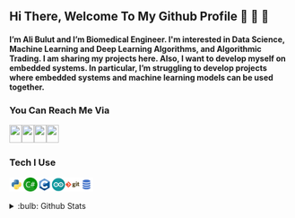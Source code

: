 ## Hi There, Welcome To My Github Profile 👋 👋 👋
#### I’m Ali Bulut and I’m Biomedical Engineer. I'm interested in Data Science, Machine Learning and Deep Learning Algorithms, and Algorithmic Trading. I am sharing my projects here. Also, I want to develop myself on embedded systems. In particular, I’m struggling to develop projects where embedded systems and machine learning models can be used together.
                                    
### You Can Reach Me Via

<a href="mailto:alibulut.ablt@gmail.com?"><img height="32" width="22" src="https://unpkg.com/simple-icons@v7/icons/gmail.svg" align="left" />[<img height="32" width="22" src="https://unpkg.com/simple-icons@v7/icons/linkedin.svg" align="left" />][linkedin][<img height="32" width="22" src="https://unpkg.com/simple-icons@v7/icons/twitter.svg" align="left" />][twitter][<img height="32" width="22" src="https://unpkg.com/simple-icons@v7/icons/kaggle.svg" align="left" />][kaggle]

<br />
<br />

[linkedin]: https://www.linkedin.com/in/ali-bulut-1a113524b
[kaggle]: https://www.kaggle.com/alibulut1/code
[twitter]: https://twitter.com/alibulutt7?t=XjGOLZMAoO9-R8oeZ7L5bg&s=09

 


### Tech I Use
<img src="https://raw.githubusercontent.com/github/explore/80688e429a7d4ef2fca1e82350fe8e3517d3494d/topics/python/python.png" width="25" height="25"><img src="https://raw.githubusercontent.com/github/explore/80688e429a7d4ef2fca1e82350fe8e3517d3494d/topics/csharp/csharp.png" width="25" height="25"><img src="https://raw.githubusercontent.com/github/explore/f3e22f0dca2be955676bc70d6214b95b13354ee8/topics/c/c.png" width="25" height="25"><img src="https://raw.githubusercontent.com/github/explore/80688e429a7d4ef2fca1e82350fe8e3517d3494d/topics/arduino/arduino.png" width="25" height="25"><img src="https://raw.githubusercontent.com/github/explore/80688e429a7d4ef2fca1e82350fe8e3517d3494d/topics/git/git.png" width="25" height="25"><img src="https://raw.githubusercontent.com/github/explore/80688e429a7d4ef2fca1e82350fe8e3517d3494d/topics/sql/sql.png" width="25" height="25">


<details> 
<summary>:bulb: Github Stats</summary>
<img src="https://github-readme-stats.vercel.app/api?username=alibulutb&theme=onedark"
</details>

<details> 
<summary>:bulb: Most Used Languages</summary>
<img src="https://github-readme-stats.vercel.app/api/top-langs/?username=alibulutb&layout=compact"
</details>

<!---
alibulutb/alibulutb is a ✨ special ✨ repository because its `README.md` (this file) appears on your GitHub profile.
You can click the Preview link to take a look at your changes.
--->
